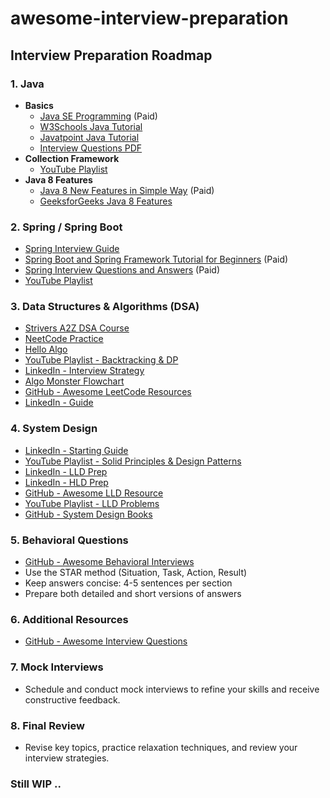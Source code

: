 # awesome-interview-preparation

## Interview Preparation Roadmap

### **1. Java**
   - **Basics**
     - [Java SE Programming](https://www.udemy.com/course/java-se-programming/) (Paid)
     - [W3Schools Java Tutorial](https://www.w3schools.com/java/default.asp)
     - [Javatpoint Java Tutorial](https://www.javatpoint.com/java-tutorial)
     - [Interview Questions PDF](https://github.com/in28minutes/JavaInterviewQuestionsAndAnswers/blob/master/JavaInterviewQuestions-UdemyCourse.pdf)
   - **Collection Framework**
     - [YouTube Playlist](https://youtube.com/playlist?list=PLd3UqWTnYXOkVR3OR9UZGyEt9RFUbaTMZ&si=xIqvKLqTuFpZ_EX9)
   - **Java 8 Features**
     - [Java 8 New Features in Simple Way](https://www.udemy.com/course/java-8-new-features-in-simple-way/) (Paid)
     - [GeeksforGeeks Java 8 Features](https://www.geeksforgeeks.org/java-8-features/#comp)

### **2. Spring / Spring Boot**
   - [Spring Interview Guide](https://vampirepapi.hashnode.dev/series/spring-interview-guide)
   - [Spring Boot and Spring Framework Tutorial for Beginners](https://www.udemy.com/course/spring-boot-and-spring-framework-tutorial-for-beginners/) (Paid)
   - [Spring Interview Questions and Answers](https://www.udemy.com/course/spring-interview-questions-and-answers/?couponCode=IND21PM) (Paid)
   - [YouTube Playlist](https://youtube.com/playlist?list=PL0zysOflRCelmjxj-g4jLr3WKraSU_e8q&si=gE1_K7tso19QIorN)

### **3. Data Structures & Algorithms (DSA)**
   - [Strivers A2Z DSA Course](https://takeuforward.org/strivers-a2z-dsa-course/strivers-a2z-dsa-course-sheet-2/)
   - [NeetCode Practice](https://neetcode.io/practice)
   - [Hello Algo](https://www.hello-algo.com/en/)
   - [YouTube Playlist - Backtracking & DP](https://www.youtube.com/playlist?list=PL_z_8CaSLPWekqhdCPmFohncHwz8TY2Go)
   - [LinkedIn - Interview Strategy](https://www.linkedin.com/posts/revanthmurigipudi_interview-strategy-jobsearch-activity-6925695025636929536-jfUb/)
   - [Algo Monster Flowchart](https://algo.monster/flowchart)
   - [GitHub - Awesome LeetCode Resources](https://github.com/ashishps1/awesome-leetcode-resources?tab=readme-ov-file)
   - [LinkedIn - Guide](https://www.linkedin.com/feed/update/urn:li:activity:7215396273753874432/)

### **4. System Design**
   - [LinkedIn - Starting Guide](https://www.linkedin.com/feed/update/urn:li:activity:7215396273753874432/)
   - [YouTube Playlist - Solid Principles & Design Patterns](https://youtube.com/playlist?list=PL6W8uoQQ2c61X_9e6Net0WdYZidm7zooW&si=XKroJMMFKjJXIzdF)
   - [LinkedIn - LLD Prep](https://www.linkedin.com/posts/revanthmurigipudi_lld-prep-revanth-murigipudi-activity-6926442005560532992-EJqt/?utm_source=linkedin_share&utm_medium=member_desktop_web)
   - [LinkedIn - HLD Prep](https://www.linkedin.com/posts/revanthmurigipudi_system-design-interview-prep-notes-revanth-activity-6926059623439372288-xDed/?utm_source=linkedin_share&utm_medium=member_desktop_web)
   - [GitHub - Awesome LLD Resource](https://github.com/ashishps1/awesome-low-level-design)
   - [YouTube Playlist - LLD Problems](https://www.youtube.com/playlist?list=PL12BCqE-Lp650Cg6FZW7SoZwN8Rw1WJI7)
   - [GitHub - System Design Books](https://github.com/vampirepapi/system-design-guide/tree/main/books)

### **5. Behavioral Questions**
   - [GitHub - Awesome Behavioral Interviews](https://github.com/ashishps1/awesome-behavioral-interviews)
   - Use the STAR method (Situation, Task, Action, Result)
   - Keep answers concise: 4-5 sentences per section
   - Prepare both detailed and short versions of answers

### **6. Additional Resources**
   - [GitHub - Awesome Interview Questions](https://github.com/DopplerHQ/awesome-interview-questions)

### **7. Mock Interviews**
   - Schedule and conduct mock interviews to refine your skills and receive constructive feedback.

### **8. Final Review**
   - Revise key topics, practice relaxation techniques, and review your interview strategies.

### Still WIP ..
